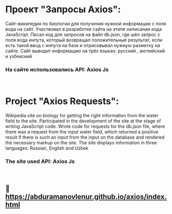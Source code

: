 # Проект "Запросы Axios":

Сайт-википедия по биологии для получения нужной информации с поля вода на сайт. Участвовал в разработке сайта на этапе написании кода JavaScript. Писал код для запросов на файл db.json, где шёл запрос с поля вода инпута, который возвращал положительныё результат, если есть такой ввод с инпута на базе и отрисовывал нужную разметку на сайте. Сайт выводит информацию на трёх языках: русский , английский и узбекский

### На сайте использовались API: Axios Js

<br>

# Project "Axios Requests":

Wikipedia site on biology for getting the right information from the water field to the site. Participated in the development of the site at the stage of writing JavaScript code. Wrote code for requests for the db.json file, where there was a request from the input water field, which returned a positive result if there is such an input from the input on the database and rendered the necessary markup on the site. The site displays information in three languages: Russian, English and Uzbek

### The site used API: Axios Js

<br>

## 🔗 https://abduramanovlenur.github.io/axios/index.html

